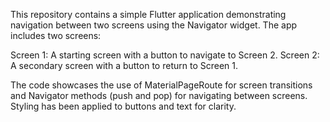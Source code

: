 This repository contains a simple Flutter application demonstrating navigation between two screens using the Navigator widget. The app includes two screens:

Screen 1: A starting screen with a button to navigate to Screen 2.
Screen 2: A secondary screen with a button to return to Screen 1.

The code showcases the use of MaterialPageRoute for screen transitions and Navigator methods (push and pop) for navigating between screens. Styling has been applied to buttons and text for clarity.
